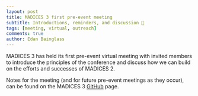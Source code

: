```yaml
---
layout: post
title: MADICES 3 first pre-event meeting
subtitle: Introductions, reminders, and discussion 💬
tags: [meeting, virtual, outreach]
comments: true
author: Edan Bainglass
---
```


MADICES 3 has held its first pre-event virtual meeting with invited members to introduce the principles of the conference and discuss how we can build on the efforts and successes of MADICES 2.

Notes for the meeting (and for future pre-event meetings as they occur), can be found on the MADICES 3 [GitHub](https://github.com/MADICES/MADICES-2025/discussions/5) page.
